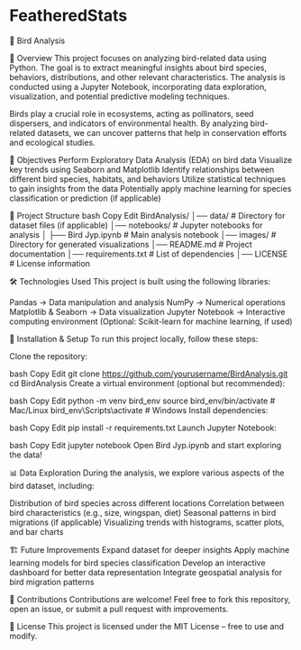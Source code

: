# FeatheredStats
🦜 Bird Analysis

📌 Overview
This project focuses on analyzing bird-related data using Python. The goal is to extract meaningful insights about bird species, behaviors, distributions, and other relevant characteristics. The analysis is conducted using a Jupyter Notebook, incorporating data exploration, visualization, and potential predictive modeling techniques.

Birds play a crucial role in ecosystems, acting as pollinators, seed dispersers, and indicators of environmental health. By analyzing bird-related datasets, we can uncover patterns that help in conservation efforts and ecological studies.

🎯 Objectives
Perform Exploratory Data Analysis (EDA) on bird data
Visualize key trends using Seaborn and Matplotlib
Identify relationships between different bird species, habitats, and behaviors
Utilize statistical techniques to gain insights from the data
Potentially apply machine learning for species classification or prediction (if applicable)

📂 Project Structure
bash
Copy
Edit
BirdAnalysis/
│── data/                    # Directory for dataset files (if applicable)
│── notebooks/                # Jupyter notebooks for analysis
│   ├── Bird Jyp.ipynb        # Main analysis notebook
│── images/                   # Directory for generated visualizations
│── README.md                 # Project documentation
│── requirements.txt          # List of dependencies
│── LICENSE                   # License information

🛠️ Technologies Used
This project is built using the following libraries:

Pandas → Data manipulation and analysis
NumPy → Numerical operations
Matplotlib & Seaborn → Data visualization
Jupyter Notebook → Interactive computing environment
(Optional: Scikit-learn for machine learning, if used)

🚀 Installation & Setup
To run this project locally, follow these steps:

Clone the repository:

bash
Copy
Edit
git clone https://github.com/yourusername/BirdAnalysis.git
cd BirdAnalysis
Create a virtual environment (optional but recommended):

bash
Copy
Edit
python -m venv bird_env
source bird_env/bin/activate  # Mac/Linux
bird_env\Scripts\activate     # Windows
Install dependencies:

bash
Copy
Edit
pip install -r requirements.txt
Launch Jupyter Notebook:

bash
Copy
Edit
jupyter notebook
Open Bird Jyp.ipynb and start exploring the data!

📊 Data Exploration
During the analysis, we explore various aspects of the bird dataset, including:

Distribution of bird species across different locations
Correlation between bird characteristics (e.g., size, wingspan, diet)
Seasonal patterns in bird migrations (if applicable)
Visualizing trends with histograms, scatter plots, and bar charts

🏗️ Future Improvements
Expand dataset for deeper insights
Apply machine learning models for bird species classification
Develop an interactive dashboard for better data representation
Integrate geospatial analysis for bird migration patterns

🤝 Contributions
Contributions are welcome! Feel free to fork this repository, open an issue, or submit a pull request with improvements.

📜 License
This project is licensed under the MIT License – free to use and modify.
